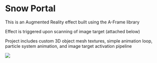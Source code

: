 # Snow Portal


This is an Augmented Reality effect built using the A-Frame library

Effect is triggered upon scanning of image target (attached below)

Project includes custom 3D object mesh textures, simple animation loop, particle system animation, and image target activation pipeline

![]([https://cdn.8thwall.com/web/img/readme/wall-1.jpg](https://likornguth.github.io/#popup1))
